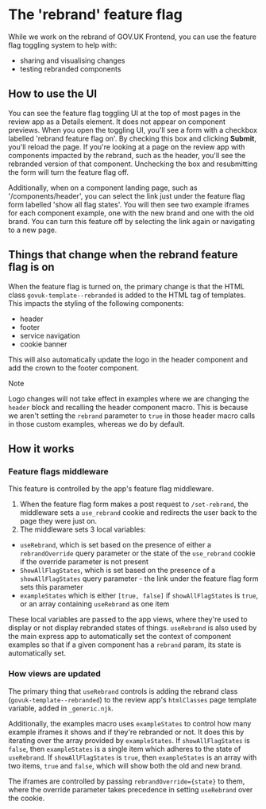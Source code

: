 # The 'rebrand' feature flag

While we work on the rebrand of GOV.UK Frontend, you can use the feature flag toggling system to help with:

- sharing and visualising changes
- testing rebranded components

## How to use the UI

You can see the feature flag toggling UI at the top of most pages in the review app as a Details element. It does not appear on component previews. When you open the toggling UI, you'll see a form with a checkbox labelled 'rebrand feature flag on'. By checking this box and clicking **Submit**, you'll reload the page. If you're looking at a page on the review app with components impacted by the rebrand, such as the header, you'll see the rebranded version of that component. Unchecking the box and resubmitting the form will turn the feature flag off.

Additionally, when on a component landing page, such as '/components/header', you can select the link just under the feature flag form labelled 'show all flag states'. You will then see two example iframes for each component example, one with the new brand and one with the old brand. You can turn this feature off by selecting the link again or navigating to a new page.

## Things that change when the rebrand feature flag is on

When the feature flag is turned on, the primary change is that the HTML class `govuk-template--rebranded` is added to the HTML tag of templates. This impacts the styling of the following components:

- header
- footer
- service navigation
- cookie banner

This will also automatically update the logo in the header component and add the crown to the footer component.

> [!NOTE]
> Logo changes will not take effect in examples where we are changing the `header` block and recalling the header component macro. This is because we aren't setting the `rebrand` parameter to `true` in those header macro calls in those custom examples, whereas we do by default.

## How it works

### Feature flags middleware

This feature is controlled by the app's feature flag middleware.

1. When the feature flag form makes a post request to `/set-rebrand`, the middleware sets a `use_rebrand` cookie and redirects the user back to the page they were just on.
2. The middleware sets 3 local variables:

- `useRebrand`, which is set based on the presence of either a `rebrandOverride` query parameter or the state of the `use_rebrand` cookie if the override parameter is not present
- `ShowAllFlagStates`, which is set based on the presence of a `showAllFlagStates` query parameter - the link under the feature flag form sets this parameter
- `exampleStates` which is either `[true, false]` if `showAllFlagStates` is `true`, or an array containing `useRebrand` as one item

These local variables are passed to the app views, where they're used to display or not display rebranded states of things. `useRebrand` is also used by the main express app to automatically set the context of component examples so that if a given component has a `rebrand` param, its state is automatically set.

### How views are updated

The primary thing that `useRebrand` controls is adding the rebrand class (`govuk-template--rebranded`) to the review app's `htmlClasses` page template variable, added in `_generic.njk`.

Additionally, the examples macro uses `exampleStates` to control how many example iframes it shows and if they're rebranded or not. It does this by iterating over the array provided by `exampleStates`. If `showAllFlagStates` is `false`, then `exampleStates` is a single item which adheres to the state of `useRebrand`. If `showAllFlagStates` is `true`, then `exampleStates` is an array with two items, `true` and `false`, which will show both the old and new brand.

The iframes are controlled by passing `rebrandOverride={state}` to them, where the override parameter takes precedence in setting `useRebrand` over the cookie.
